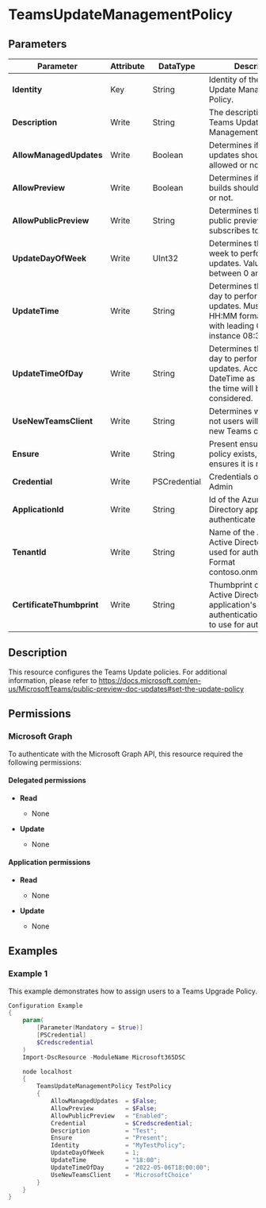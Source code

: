 ﻿# TeamsUpdateManagementPolicy

## Parameters

| Parameter | Attribute | DataType | Description | Allowed Values |
| --- | --- | --- | --- | --- |
| **Identity** | Key | String | Identity of the Teams Update Management Policy. | |
| **Description** | Write | String | The description of the Teams Update Management Policy. | |
| **AllowManagedUpdates** | Write | Boolean | Determines if managed updates should be allowed or not. | |
| **AllowPreview** | Write | Boolean | Determines if preview builds should be allowed or not. | |
| **AllowPublicPreview** | Write | String | Determines the ring of public previews to subscribes to. | `Disabled`, `Enabled`, `FollowOfficePreview` |
| **UpdateDayOfWeek** | Write | UInt32 | Determines the day of week to perform the updates. Value shoud be between 0 and 6. | |
| **UpdateTime** | Write | String | Determines the time of day to perform the updates. Must be a valid HH:MM format string with leading 0. For instance 08:30. | |
| **UpdateTimeOfDay** | Write | String | Determines the time of day to perform the updates. Accepts a DateTime as string. Only the time will be considered. | |
| **UseNewTeamsClient** | Write | String | Determines whether or not users will use the new Teams client. | `UserChoice`, `MicrosoftChoice`, `AdminDisabled` |
| **Ensure** | Write | String | Present ensures the policy exists, absent ensures it is removed. | `Present`, `Absent` |
| **Credential** | Write | PSCredential | Credentials of the Teams Admin | |
| **ApplicationId** | Write | String | Id of the Azure Active Directory application to authenticate with. | |
| **TenantId** | Write | String | Name of the Azure Active Directory tenant used for authentication. Format contoso.onmicrosoft.com | |
| **CertificateThumbprint** | Write | String | Thumbprint of the Azure Active Directory application's authentication certificate to use for authentication. | |


## Description

This resource configures the Teams Update policies. For additional information, please refer to https://docs.microsoft.com/en-us/MicrosoftTeams/public-preview-doc-updates#set-the-update-policy

## Permissions

### Microsoft Graph

To authenticate with the Microsoft Graph API, this resource required the following permissions:

#### Delegated permissions

- **Read**

    - None

- **Update**

    - None

#### Application permissions

- **Read**

    - None

- **Update**

    - None

## Examples

### Example 1

This example demonstrates how to assign users to a Teams Upgrade Policy.

```powershell
Configuration Example
{
    param(
        [Parameter(Mandatory = $true)]
        [PSCredential]
        $Credscredential
    )
    Import-DscResource -ModuleName Microsoft365DSC

    node localhost
    {
        TeamsUpdateManagementPolicy TestPolicy
        {
            AllowManagedUpdates  = $False;
            AllowPreview         = $False;
            AllowPublicPreview   = "Enabled";
            Credential           = $Credscredential;
            Description          = "Test";
            Ensure               = "Present";
            Identity             = "MyTestPolicy";
            UpdateDayOfWeek      = 1;
            UpdateTime           = "18:00";
            UpdateTimeOfDay      = "2022-05-06T18:00:00";
            UseNewTeamsClient    = 'MicrosoftChoice'
        }
    }
}
```

